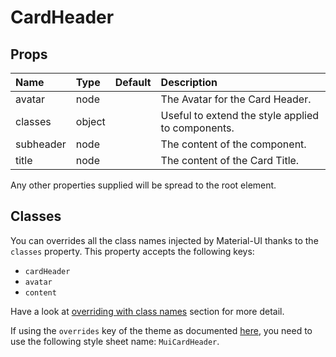 # CardHeader



## Props
| Name | Type | Default | Description |
|:-----|:-----|:--------|:------------|
| avatar | node |  | The Avatar  for the Card Header. |
| classes | object |  | Useful to extend the style applied to components. |
| subheader | node |  | The content of the component. |
| title | node |  | The content of the Card Title. |

Any other properties supplied will be spread to the root element.
## Classes

You can overrides all the class names injected by Material-UI thanks to the `classes` property.
This property accepts the following keys:
- `cardHeader`
- `avatar`
- `content`

Have a look at [overriding with class names](/customization/overrides#overriding-with-class-names)
section for more detail.

If using the `overrides` key of the theme as documented
[here](/customization/themes#customizing-all-instances-of-a-component-type),
you need to use the following style sheet name: `MuiCardHeader`.
